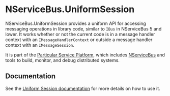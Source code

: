 # NServiceBus.UniformSession

NServiceBus.UniformSession provides a uniform API for accessing messaging operations in library code, similar to `IBus` in NServiceBus 5 and lower. It works whether or not the current code is in a message handler context with an `IMessageHandlerContext` or outside a message handler context with an `IMessageSession`.

It is part of the [Particular Service Platform](https://particular.net/service-platform), which includes [NServiceBus](https://particular.net/nservicebus) and tools to build, monitor, and debug distributed systems.

## Documentation

See the [Uniform Session documentation](https://docs.particular.net/nservicebus/messaging/uniformsession) for more details on how to use it.
